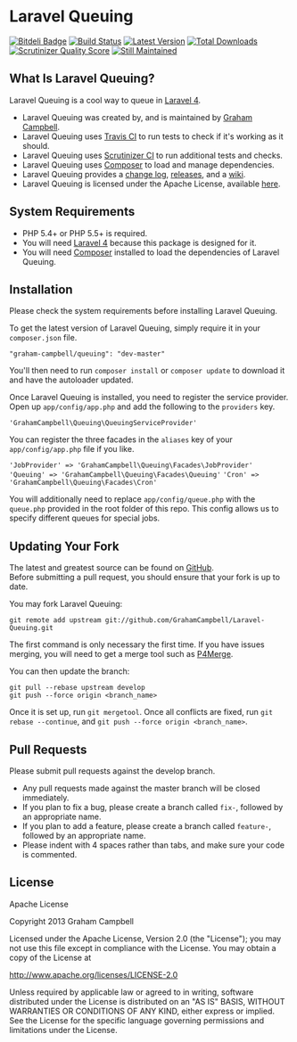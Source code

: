 Laravel Queuing
===============


[![Bitdeli Badge](https://d2weczhvl823v0.cloudfront.net/GrahamCampbell/Laravel-Queuing/trend.png)](https://bitdeli.com/free "Bitdeli Badge")
[![Build Status](https://travis-ci.org/GrahamCampbell/Laravel-Queuing.png?branch=master)](https://travis-ci.org/GrahamCampbell/Laravel-Queuing)
[![Latest Version](https://poser.pugx.org/graham-campbell/queuing/v/stable.png)](https://packagist.org/packages/graham-campbell/queuing)
[![Total Downloads](https://poser.pugx.org/graham-campbell/queuing/downloads.png)](https://packagist.org/packages/graham-campbell/queuing)
[![Scrutinizer Quality Score](https://scrutinizer-ci.com/g/GrahamCampbell/Laravel-Queuing/badges/quality-score.png?s=8aa8514610dfe89cd32922515c7ed35d0901bdd9)](https://scrutinizer-ci.com/g/GrahamCampbell/Laravel-Queuing)
[![Still Maintained](http://stillmaintained.com/GrahamCampbell/Laravel-Queuing.png)](http://stillmaintained.com/GrahamCampbell/Laravel-Queuing)


## What Is Laravel Queuing?

Laravel Queuing is a cool way to queue in [Laravel 4](http://laravel.com).  

* Laravel Queuing was created by, and is maintained by [Graham Campbell](https://github.com/GrahamCampbell).  
* Laravel Queuing uses [Travis CI](https://travis-ci.org/GrahamCampbell/Laravel-Queuing) to run tests to check if it's working as it should.  
* Laravel Queuing uses [Scrutinizer CI](https://scrutinizer-ci.com/g/GrahamCampbell/Laravel-Queuing) to run additional tests and checks.  
* Laravel Queuing uses [Composer](https://getcomposer.org) to load and manage dependencies.  
* Laravel Queuing provides a [change log](https://github.com/GrahamCampbell/Laravel-Queuing/blob/master/CHANGELOG.md), [releases](https://github.com/GrahamCampbell/Laravel-Queuing/releases), and a [wiki](https://github.com/GrahamCampbell/Laravel-Queuing/wiki).  
* Laravel Queuing is licensed under the Apache License, available [here](https://github.com/GrahamCampbell/Laravel-Queuing/blob/master/LICENSE.md).  


## System Requirements

* PHP 5.4+ or PHP 5.5+ is required.
* You will need [Laravel 4](http://laravel.com) because this package is designed for it.  
* You will need [Composer](https://getcomposer.org) installed to load the dependencies of Laravel Queuing.  


## Installation

Please check the system requirements before installing Laravel Queuing.  

To get the latest version of Laravel Queuing, simply require it in your `composer.json` file.

`"graham-campbell/queuing": "dev-master"`

You'll then need to run `composer install` or `composer update` to download it and have the autoloader updated.

Once Laravel Queuing is installed, you need to register the service provider. Open up `app/config/app.php` and add the following to the `providers` key.

`'GrahamCampbell\Queuing\QueuingServiceProvider'`

You can register the three facades in the `aliases` key of your `app/config/app.php` file if you like.

`'JobProvider' => 'GrahamCampbell\Queuing\Facades\JobProvider'`
`'Queuing' => 'GrahamCampbell\Queuing\Facades\Queuing'`
`'Cron' => 'GrahamCampbell\Queuing\Facades\Cron'`

You will additionally need to replace `app/config/queue.php` with the `queue.php` provided in the root folder of this repo. This config allows us to specify different queues for special jobs.


## Updating Your Fork

The latest and greatest source can be found on [GitHub](https://github.com/GrahamCampbell/Laravel-Queuing).  
Before submitting a pull request, you should ensure that your fork is up to date.  

You may fork Laravel Queuing:  

    git remote add upstream git://github.com/GrahamCampbell/Laravel-Queuing.git

The first command is only necessary the first time. If you have issues merging, you will need to get a merge tool such as [P4Merge](http://perforce.com/product/components/perforce_visual_merge_and_diff_tools).  

You can then update the branch:  

    git pull --rebase upstream develop
    git push --force origin <branch_name>

Once it is set up, run `git mergetool`. Once all conflicts are fixed, run `git rebase --continue`, and `git push --force origin <branch_name>`.  


## Pull Requests

Please submit pull requests against the develop branch.  

* Any pull requests made against the master branch will be closed immediately.  
* If you plan to fix a bug, please create a branch called `fix-`, followed by an appropriate name.  
* If you plan to add a feature, please create a branch called `feature-`, followed by an appropriate name.  
* Please indent with 4 spaces rather than tabs, and make sure your code is commented.  


## License

Apache License  

Copyright 2013 Graham Campbell  

Licensed under the Apache License, Version 2.0 (the "License");
you may not use this file except in compliance with the License.
You may obtain a copy of the License at  

 http://www.apache.org/licenses/LICENSE-2.0  

Unless required by applicable law or agreed to in writing, software
distributed under the License is distributed on an "AS IS" BASIS,
WITHOUT WARRANTIES OR CONDITIONS OF ANY KIND, either express or implied.
See the License for the specific language governing permissions and
limitations under the License.  
